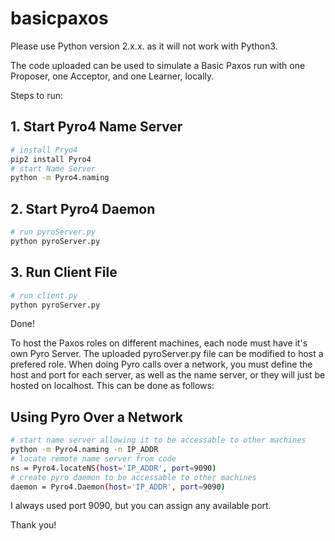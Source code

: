 # basicpaxos

Please use Python version 2.x.x. as it will not work with Python3.

The code uploaded can be used to simulate a Basic Paxos run with one Proposer, one Acceptor, and one Learner, locally.

Steps to run:
## 1. Start Pyro4 Name Server
``` bash
# install Pryo4
pip2 install Pyro4
# start Name Server
python -m Pyro4.naming
```
## 2. Start Pyro4 Daemon
``` bash
# run pyroServer.py
python pyroServer.py
```

## 3. Run Client File
``` bash
# run client.py
python pyroServer.py
```

Done!

To host the Paxos roles on different machines, each node must have it's own Pyro Server. The uploaded pyroServer.py file can be modified to host a prefered role.
When doing Pyro calls over a network, you must define the host and port for each server, as well as the name server, or they will just be hosted on localhost.
This can be done as follows:

## Using Pyro Over a Network
``` bash
# start name server allowing it to be accessable to other machines
python -m Pyro4.naming -n IP_ADDR
# locate remote name server from code
ns = Pyro4.locateNS(host='IP_ADDR', port=9090)
# create pyro daemon to be accessable to other machines
daemon = Pyro4.Daemon(host='IP_ADDR', port=9090)
```

I always used port 9090, but you can assign any available port.

Thank you!
